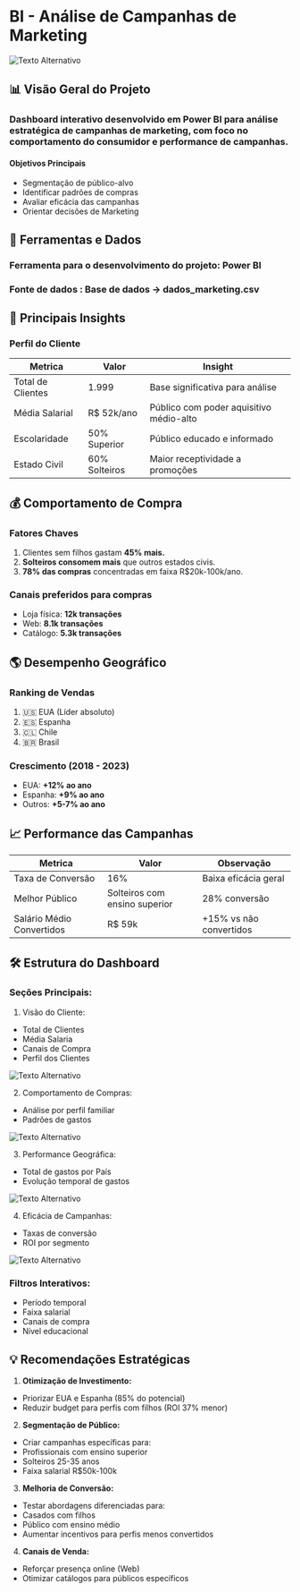 # BI - Análise de Campanhas de Marketing

<img src="https://github.com/Lucasfonseca2002/BI-Analise-Campanhas-MKT/blob/main/imgs-Dashboard/dashboard.png" alt="Texto Alternativo">

## 📊 Visão Geral do Projeto

### Dashboard interativo desenvolvido em Power BI para análise estratégica de campanhas de marketing, com foco no comportamento do consumidor e performance de campanhas.

#### Objetivos Principais

  - Segmentação de público-alvo
  - Identificar padrões de compras
  - Avaliar eficácia das campanhas
  - Orientar decisões de Marketing

## 🔧 Ferramentas e Dados

### Ferramenta para o desenvolvimento do projeto: Power BI
### Fonte de dados : Base de dados -> **dados_marketing.csv**


## 🎯 Principais Insights

### Perfil do Cliente

|    Metrica      | Valor         | Insight          |
| -------------   | ------------- | ---------        |
| Total de Clientes  | 1.999  |  Base significativa para análise  |
| Média Salarial  | R$ 52k/ano	 |   Público com poder aquisitivo médio-alto  |
| Escolaridade    | 50% Superior	 |   Público educado e informado  |
| Estado Civil    | 60% Solteiros  |  Maior receptividade a promoções |


## 💰 Comportamento de Compra

### Fatores Chaves
  1. Clientes sem filhos gastam **45% mais.**
  2. **Solteiros consomem mais** que outros estados civis.
  3. **78% das compras** concentradas em faixa R$20k-100k/ano.

### Canais preferidos para compras
  - Loja física: **12k transações**
  - Web: **8.1k transações**
  - Catálogo: **5.3k transações**


## 🌎 Desempenho Geográfico

### Ranking de Vendas

  1. 🇺🇸 EUA (Líder absoluto)
  2. 🇪🇸 Espanha
  3. 🇨🇱 Chile
  4. 🇧🇷 Brasil

### Crescimento (2018 - 2023)
  - EUA: **+12% ao ano**
  - Espanha: **+9% ao ano**
  - Outros: **+5-7% ao ano**

## 📈 Performance das Campanhas

|    Metrica      | Valor         | Observação        |
| -------------   | ------------- | ---------        |
| Taxa de Conversão | 16%  |  Baixa eficácia geral  |
| Melhor Público	   |Solteiros com ensino superior |   28% conversão  |
| Salário Médio Convertidos   |	R$ 59k |  +15% vs não convertidos |


## 🛠️ Estrutura do Dashboard

### Seções Principais:

1. Visão do Cliente:

- Total de Clientes
- Média Salaria
- Canais de Compra
- Perfil dos Clientes

<img src="https://github.com/Lucasfonseca2002/BI-Analise-Campanhas-MKT/blob/main/imgs-Dashboard/dash-visao-cliente.png" alt="Texto Alternativo">

2. Comportamento de Compras:

  - Análise por perfil familiar
  - Padrões de gastos

<img src="https://github.com/Lucasfonseca2002/BI-Analise-Campanhas-MKT/blob/main/imgs-Dashboard/dash-comportamento-compras.png" alt="Texto Alternativo">

3. Performance Geográfica:

  - Total de gastos por País
  - Evolução temporal de gastos

<img src="https://github.com/Lucasfonseca2002/BI-Analise-Campanhas-MKT/blob/main/imgs-Dashboard/dash-padrao-de-compra.png" alt="Texto Alternativo">

4. Eficácia de Campanhas:

  - Taxas de conversão
  - ROI por segmento

  <img src="https://github.com/Lucasfonseca2002/BI-Analise-Campanhas-MKT/blob/main/imgs-Dashboard/dash-%20performance-campanhas.png" alt="Texto Alternativo">

### Filtros Interativos:

  - Período temporal
  - Faixa salarial
  - Canais de compra
  - Nível educacional


## 💡 Recomendações Estratégicas

1. **Otimização de Investimento:**

  - Priorizar EUA e Espanha (85% do potencial)
  - Reduzir budget para perfis com filhos (ROI 37% menor)

2. **Segmentação de Público:**

  - Criar campanhas específicas para:
  - Profissionais com ensino superior
  - Solteiros 25-35 anos
  - Faixa salarial R$50k-100k

3. **Melhoria de Conversão:**

  - Testar abordagens diferenciadas para:
  - Casados com filhos
  - Público com ensino médio
  - Aumentar incentivos para perfis menos convertidos

4. **Canais de Venda:**

  - Reforçar presença online (Web)
  - Otimizar catálogos para públicos específicos









  
